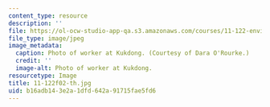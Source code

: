 ```yaml
---
content_type: resource
description: ''
file: https://ol-ocw-studio-app-qa.s3.amazonaws.com/courses/11-122-environment-and-society-fall-2002/b16adb143e2a1dfd642a91715fae5fd6_11-122f02-th.jpg
file_type: image/jpeg
image_metadata:
  caption: Photo of worker at Kukdong. (Courtesy of Dara O'Rourke.)
  credit: ''
  image-alt: Photo of worker at Kukdong.
resourcetype: Image
title: 11-122f02-th.jpg
uid: b16adb14-3e2a-1dfd-642a-91715fae5fd6
---
```

